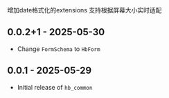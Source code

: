 增加date格式化的extensions
支持根据屏幕大小实时适配

## 0.0.2+1 - 2025-05-30

* Change `FormSchema` to `HbForm`

## 0.0.1 - 2025-05-29

* Initial release of `hb_common`
